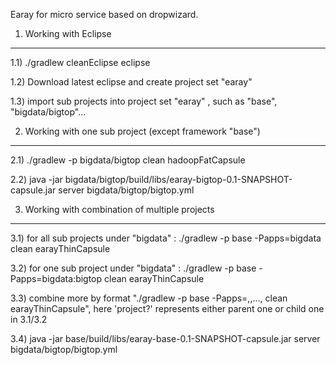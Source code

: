 Earay for micro service based on dropwizard.

1) Working with Eclipse
------------------------------------------------------

1.1) ./gradlew cleanEclipse eclipse

1.2) Download latest eclipse and create project set "earay"

1.3) import sub projects into project set "earay" , such as "base", "bigdata/bigtop"...

2) Working with one sub project (except framework "base")
------------------------------------------------------

2.1) ./gradlew -p bigdata/bigtop clean hadoopFatCapsule

2.2) java -jar bigdata/bigtop/build/libs/earay-bigtop-0.1-SNAPSHOT-capsule.jar server bigdata/bigtop/bigtop.yml

3) Working with combination of multiple projects
------------------------------------------------------

3.1) for all sub projects under "bigdata" : ./gradlew -p base -Papps=bigdata clean earayThinCapsule

3.2) for one sub project under "bigdata" : ./gradlew -p base -Papps=bigdata:bigtop clean earayThinCapsule

3.3) combine more by format "./gradlew -p base -Papps=<project1>,<project2>,...,<projectN> clean earayThinCapsule", here 'project?' represents either parent one or child one in 3.1/3.2

3.4) java -jar base/build/libs/earay-base-0.1-SNAPSHOT-capsule.jar server bigdata/bigtop/bigtop.yml
